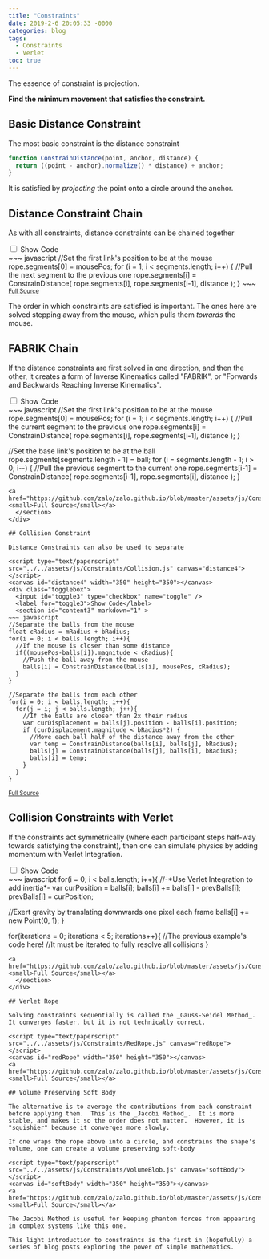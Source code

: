 ```yaml
---
title: "Constraints"
date: 2019-2-6 20:05:33 -0000
categories: blog
tags:
  - Constraints
  - Verlet
toc: true
---
```

The essence of constraint is projection.

**Find the minimum movement that satisfies the constraint.**

## Basic Distance Constraint

The most basic constraint is the distance constraint

<!-- Load the Paper.js library -->
<script type="text/javascript" src="../../assets/js/paper-full.min.js"></script>
<script type="text/paperscript" src="../../assets/js/Constraints/SimpleDistance.js" canvas="distance1"></script>
<canvas id="distance1" width="350" height="350"></canvas>
~~~ javascript
function ConstrainDistance(point, anchor, distance) {
  return ((point - anchor).normalize() * distance) + anchor;
}
~~~


It is satisfied by _projecting_ the point onto a circle around the anchor.

## Distance Constraint Chain

As with all constraints, distance constraints can be chained together

<script type="text/paperscript" src="../../assets/js/Constraints/Chain.js" canvas="distance2"></script>
<canvas id="distance2" width="350" height="350"></canvas>
<div class="togglebox">
  <input id="toggle1" type="checkbox" name="toggle" />
  <label for="toggle1">Show Code</label>
  <section id="content1" markdown="1" >
~~~ javascript
//Set the first link's position to be at the mouse
rope.segments[0] = mousePos;
for (i = 1; i < segments.length; i++) {
  //Pull the next segment to the previous one
  rope.segments[i] = ConstrainDistance(
    rope.segments[i], rope.segments[i-1], distance
  );
}
~~~
<a href="https://github.com/zalo/zalo.github.io/blob/master/assets/js/Constraints/Chain.js"><small>Full Source</small></a>
  </section>
</div>

The order in which constraints are satisfied is important.  The ones here are solved stepping away from the mouse, which pulls them _towards_ the mouse.

## FABRIK Chain

If the distance constraints are first solved in one direction, and then the other, it creates a form of Inverse Kinematics called "FABRIK", or "Forwards and Backwards Reaching Inverse Kinematics".

<script type="text/paperscript" src="../../assets/js/Constraints/FABRIK.js" canvas="distance3"></script>
<canvas id="distance3" width="350" height="350"></canvas>
<div class="togglebox">
  <input id="toggle2" type="checkbox" name="toggle" />
  <label for="toggle2">Show Code</label>
  <section id="content2" markdown="1" >
~~~ javascript
//Set the first link's position to be at the mouse
rope.segments[0] = mousePos;
for (i = 1; i < segments.length; i++) {
  //Pull the current segment to the previous one
  rope.segments[i] = ConstrainDistance(
    rope.segments[i], rope.segments[i-1], distance
  );
}

//Set the base link's position to be at the ball
rope.segments[segments.length - 1] = ball;
for (i = segments.length - 1; i > 0; i--) {
  //Pull the previous segment to the current one
  rope.segments[i-1] = ConstrainDistance(
    rope.segments[i-1], rope.segments[i], distance
  );
}
~~~
<a href="https://github.com/zalo/zalo.github.io/blob/master/assets/js/Constraints/FABRIK.js"><small>Full Source</small></a>
  </section>
</div>

## Collision Constraint

Distance Constraints can also be used to separate

<script type="text/paperscript" src="../../assets/js/Constraints/Collision.js" canvas="distance4"></script>
<canvas id="distance4" width="350" height="350"></canvas>
<div class="togglebox">
  <input id="toggle3" type="checkbox" name="toggle" />
  <label for="toggle3">Show Code</label>
  <section id="content3" markdown="1" >
~~~ javascript
//Separate the balls from the mouse
float cRadius = mRadius + bRadius;
for(i = 0; i < balls.length; i++){
  //If the mouse is closer than some distance
  if((mousePos-balls[i]).magnitude < cRadius){
    //Push the ball away from the mouse
    balls[i] = ConstrainDistance(balls[i], mousePos, cRadius);
  }
}

//Separate the balls from each other
for(i = 0; i < balls.length; i++){
  for(j = i; j < balls.length; j++){
    //If the balls are closer than 2x their radius
    var curDisplacement = balls[j].position - balls[i].position;
    if (curDisplacement.magnitude < bRadius*2) {
      //Move each ball half of the distance away from the other
      var temp = ConstrainDistance(balls[i], balls[j], bRadius);
      balls[j] = ConstrainDistance(balls[j], balls[i], bRadius);
      balls[i] = temp;
    }
  }
}
~~~
<a href="https://github.com/zalo/zalo.github.io/blob/master/assets/js/Constraints/Collision.js"><small>Full Source</small></a>
  </section>
</div>

## Collision Constraints with Verlet

If the constraints act symmetrically (where each participant steps half-way towards satisfying the constraint), then one can simulate physics by adding momentum with Verlet Integration.

<script type="text/paperscript" src="../../assets/js/Constraints/VerletCollision.js" canvas="distance5">

</script>
<canvas id="distance5" width="350" height="350"></canvas>
<div class="togglebox">
  <input id="toggle4" type="checkbox" name="toggle" />
  <label for="toggle4">Show Code</label>
  <section id="content4" markdown="1" >
~~~ javascript
for(i = 0; i < balls.length; i++){
  //-*Use Verlet Integration to add inertia*-
  var curPosition = balls[i];
  balls[i] += balls[i] - prevBalls[i];
  prevBalls[i] = curPosition;

  //Exert gravity by translating downwards one pixel each frame
  balls[i] += new Point(0, 1);
}

for(iterations = 0; iterations < 5; iterations++){
  //The previous example's code here!
  //It must be iterated to fully resolve all collisions
}
~~~
<a href="https://github.com/zalo/zalo.github.io/blob/master/assets/js/Constraints/VerletCollision.js"><small>Full Source</small></a>
  </section>
</div>

## Verlet Rope

Solving constraints sequentially is called the _Gauss-Seidel Method_. It converges faster, but it is not technically correct.

<script type="text/paperscript" src="../../assets/js/Constraints/RedRope.js" canvas="redRope"></script>
<canvas id="redRope" width="350" height="350"></canvas>
<a href="https://github.com/zalo/zalo.github.io/blob/master/assets/js/Constraints/RedRope.js"><small>Full Source</small></a>

## Volume Preserving Soft Body

The alternative is to average the contributions from each constraint before applying them.  This is the _Jacobi Method_.  It is more stable, and makes it so the order does not matter.  However, it is "squishier" because it converges more slowly.

If one wraps the rope above into a circle, and constrains the shape's volume, one can create a volume preserving soft-body

<script type="text/paperscript" src="../../assets/js/Constraints/VolumeBlob.js" canvas="softBody"></script>
<canvas id="softBody" width="350" height="350"></canvas>
<a href="https://github.com/zalo/zalo.github.io/blob/master/assets/js/Constraints/VolumeBlob.js"><small>Full Source</small></a>

The Jacobi Method is useful for keeping phantom forces from appearing in complex systems like this one.

This light introduction to constraints is the first in (hopefully) a series of blog posts exploring the power of simple mathematics.